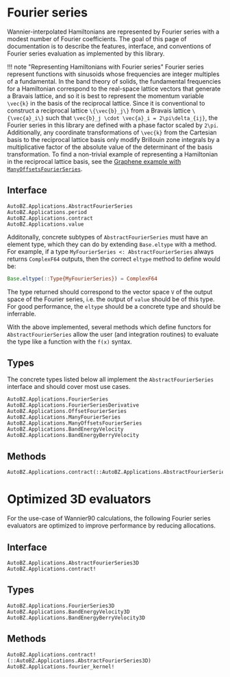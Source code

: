 # Fourier series

Wannier-interpolated Hamiltonians are represented by Fourier series with a
modest number of Fourier coefficients. The goal of this page of documentation is
to describe the features, interface, and conventions of Fourier series
evaluation as implemented by this library.

!!! note "Representing Hamiltonians with Fourier series"
    Fourier series represent functions with sinusoids whose frequencies are
    integer multiples of a fundamental. In the band theory of solids, the
    fundamental frequencies for a Hamiltonian correspond to the real-space
    lattice vectors that generate a Bravais lattice, and so it is best to
    represent the momentum variable ``\vec{k}`` in the basis of the reciprocal
    lattice. Since it is conventional to construct a reciprocal lattice
    ``\{\vec{b}_j\}`` from a Bravais lattice ``\{\vec{a}_i\}`` such that
    ``\vec{b}_j \cdot \vec{a}_i = 2\pi\delta_{ij}``, the Fourier series in this
    library are defined with a phase factor scaled by ``2\pi``. Additionally,
    any coordinate transformations of ``\vec{k}`` from the Cartesian basis to
    the reciprocal lattice basis only modify Brillouin zone integrals by a
    multiplicative factor of the absolute value of the determinant of the basis
    transformation. To find a non-trivial example of representing a Hamiltonian
    in the reciprocal lattice basis, see the [Graphene example with
    `ManyOffsetsFourierSeries`](@ref).

## Interface

```@docs
AutoBZ.Applications.AbstractFourierSeries
AutoBZ.Applications.period
AutoBZ.Applications.contract
AutoBZ.Applications.value
```

Additonally, concrete subtypes of `AbstractFourierSeries` must have an element
type, which they can do by extending `Base.eltype` with a method. For example,
if a type `MyFourierSeries <: AbstractFourierSeries` always returns `ComplexF64`
outputs, then the correct `eltype` method to define would be:
```julia
Base.eltype(::Type{MyFourierSeries}) = ComplexF64
```
The type returned should correspond to the vector space ``V`` of the output
space of the Fourier series, i.e. the output of `value` should be of this
type. For good performance, the `eltype` should be a concrete type and should be
inferrable.

With the above implemented, several methods which define functors for
`AbstractFourierSeries` allow the user (and integration routines) to evaluate
the type like a function with the `f(x)` syntax.

## Types

The concrete types listed below all implement the `AbstractFourierSeries`
interface and should cover most use cases.

```@docs
AutoBZ.Applications.FourierSeries
AutoBZ.Applications.FourierSeriesDerivative
AutoBZ.Applications.OffsetFourierSeries
AutoBZ.Applications.ManyFourierSeries
AutoBZ.Applications.ManyOffsetsFourierSeries
AutoBZ.Applications.BandEnergyVelocity
AutoBZ.Applications.BandEnergyBerryVelocity
```

## Methods

```@docs
AutoBZ.Applications.contract(::AutoBZ.Applications.AbstractFourierSeries)
```

# Optimized 3D evaluators

For the use-case of Wannier90 calculations, the following Fourier series
evaluators are optimized to improve performance by reducing allocations.

## Interface

```@docs
AutoBZ.Applications.AbstractFourierSeries3D
AutoBZ.Applications.contract!
```

## Types

```@docs
AutoBZ.Applications.FourierSeries3D
AutoBZ.Applications.BandEnergyVelocity3D
AutoBZ.Applications.BandEnergyBerryVelocity3D
```

## Methods

```@docs
AutoBZ.Applications.contract!(::AutoBZ.Applications.AbstractFourierSeries3D)
AutoBZ.Applications.fourier_kernel!
```
